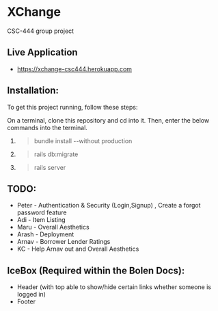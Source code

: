 # XChange

CSC-444 group project

## Live Application
* https://xchange-csc444.herokuapp.com

## Installation:
To get this project running, follow these steps: 

 On a terminal, clone this repository and cd into it. Then, enter the below commands into the terminal. 
1. >bundle install --without production 
2. >rails db:migrate
3. >rails server 


## TODO:
* Peter - Authentication & Security (Login,Signup) , Create a forgot password feature
* Adi - Item Listing
* Maru - Overall Aesthetics
* Arash - Deployment 
* Arnav - Borrower Lender Ratings
* KC - Help Arnav out and Overall Aesthetics

## IceBox (Required within the Bolen Docs):
* Header (with top able to show/hide certain links whether someone is logged in)
* Footer